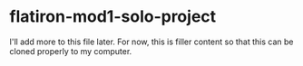 # flatiron-mod1-solo-project
I'll add more to this file later. For now, this is filler content so that this can be cloned properly to my computer.
